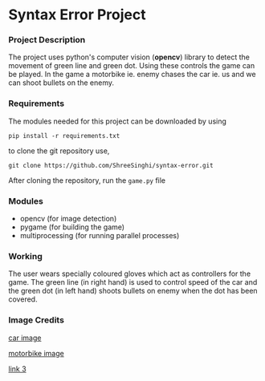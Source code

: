 # Syntax Error Project

### Project Description

The project uses python's computer vision (**opencv**) library to detect the movement of green line and green dot. Using these controls the game can be played. In the game a motorbike ie. enemy chases the car ie. us and we can shoot bullets on the enemy.

### Requirements

The modules needed for this project can be downloaded by using
```
pip install -r requirements.txt
```
to clone the git repository use,
```
git clone https://github.com/ShreeSinghi/syntax-error.git
```
After cloning the repository, run the `game.py` file

### Modules

 - opencv (for image detection)
 - pygame (for building the game)
 - multiprocessing (for running parallel processes)

### Working

The user wears specially coloured gloves which act as controllers for the game.
The green line (in right hand) is used to control speed of the car and the green dot (in left hand) shoots bullets on enemy when the dot has been covered.

### Image Credits

[car image](https://www.worldtribune.org/2020/lets-talk-about-the-basics/)

[motorbike image](https://www.google.com/url?sa=i&url=https%3A%2F%2Fwww.istockphoto.com%2Fvector%2Fmotorcycle-rider-back-view-simple-flat-illustration-gm1310011771-399553546&psig=AOvVaw0upRyIti1XPtaXAEY5FK4d&ust=1673810890878000&source=images&cd=vfe&ved=0CBAQjRxqFwoTCOj7ps7lx_wCFQAAAAAdAAAAABAD)

[link 3](https://www.flaticon.com/free-icon/barrier_4097450?term=barrier&related_id=4097450)
